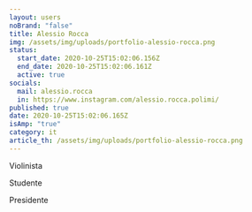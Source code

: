 ```yaml
---
layout: users
noBrand: "false"
title: Alessio Rocca
img: /assets/img/uploads/portfolio-alessio-rocca.png
status:
  start_date: 2020-10-25T15:02:06.156Z
  end_date: 2020-10-25T15:02:06.161Z
  active: true
socials:
  mail: alessio.rocca
  in: https://www.instagram.com/alessio.rocca.polimi/
published: true
date: 2020-10-25T15:02:06.165Z
isAmp: "true"
category: it
article_th: /assets/img/uploads/portfolio-alessio-rocca.png
---
```

Violinista

Studente

Presidente